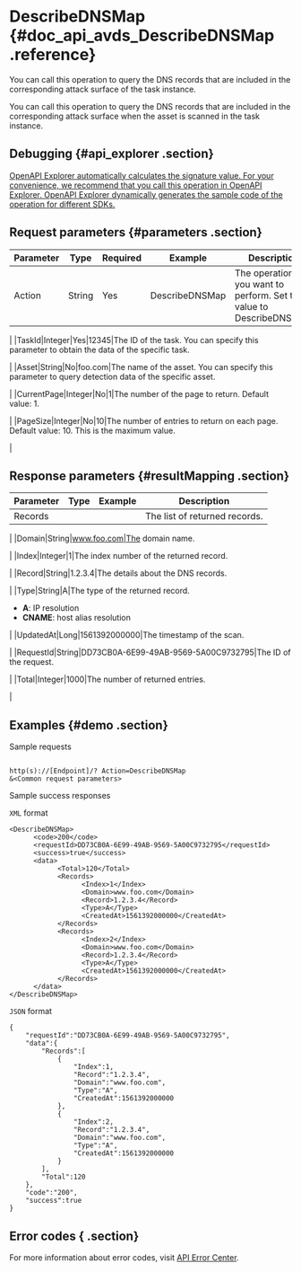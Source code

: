 # DescribeDNSMap {#doc_api_avds_DescribeDNSMap .reference}

You can call this operation to query the DNS records that are included in the corresponding attack surface of the task instance.

You can call this operation to query the DNS records that are included in the corresponding attack surface when the asset is scanned in the task instance.

## Debugging {#api_explorer .section}

[OpenAPI Explorer automatically calculates the signature value. For your convenience, we recommend that you call this operation in OpenAPI Explorer. OpenAPI Explorer dynamically generates the sample code of the operation for different SDKs.](https://api.aliyun.com/#product=avds&api=DescribeDNSMap&type=RPC&version=2017-11-29)

## Request parameters {#parameters .section}

|Parameter|Type|Required|Example|Description|
|---------|----|--------|-------|-----------|
|Action|String|Yes|DescribeDNSMap|The operation that you want to perform. Set the value to DescribeDNSMap.

 |
|TaskId|Integer|Yes|12345|The ID of the task. You can specify this parameter to obtain the data of the specific task.

 |
|Asset|String|No|foo.com|The name of the asset. You can specify this parameter to query detection data of the specific asset.

 |
|CurrentPage|Integer|No|1|The number of the page to return. Default value: 1.

 |
|PageSize|Integer|No|10|The number of entries to return on each page. Default value: 10. This is the maximum value.

 |

## Response parameters {#resultMapping .section}

|Parameter|Type|Example|Description|
|---------|----|-------|-----------|
|Records| | |The list of returned records.

 |
|Domain|String|www.foo.com|The domain name.

 |
|Index|Integer|1|The index number of the returned record.

 |
|Record|String|1.2.3.4|The details about the DNS records.

 |
|Type|String|A|The type of the returned record.

 -   **A**: IP resolution
-   **CNAME**: host alias resolution

 |
|UpdatedAt|Long|1561392000000|The timestamp of the scan.

 |
|RequestId|String|DD73CB0A-6E99-49AB-9569-5A00C9732795|The ID of the request.

 |
|Total|Integer|1000|The number of returned entries.

 |

## Examples {#demo .section}

Sample requests

``` {#request_demo}

http(s)://[Endpoint]/? Action=DescribeDNSMap
&<Common request parameters>

```

Sample success responses

`XML` format

``` {#xml_return_success_demo}
<DescribeDNSMap>
	  <code>200</code>
	  <requestId>DD73CB0A-6E99-49AB-9569-5A00C9732795</requestId>
	  <success>true</success>
	  <data>
		    <Total>120</Total>
		    <Records>
			      <Index>1</Index>
			      <Domain>www.foo.com</Domain>
			      <Record>1.2.3.4</Record>
			      <Type>A</Type>
			      <CreatedAt>1561392000000</CreatedAt>
		    </Records>
		    <Records>
			      <Index>2</Index>
			      <Domain>www.foo.com</Domain>
			      <Record>1.2.3.4</Record>
			      <Type>A</Type>
			      <CreatedAt>1561392000000</CreatedAt>
		    </Records>
	  </data>
</DescribeDNSMap>
```

`JSON` format

``` {#json_return_success_demo}
{
	"requestId":"DD73CB0A-6E99-49AB-9569-5A00C9732795",
	"data":{
		"Records":[
			{
				"Index":1,
				"Record":"1.2.3.4",
				"Domain":"www.foo.com",
				"Type":"A",
				"CreatedAt":1561392000000
			},
			{
				"Index":2,
				"Record":"1.2.3.4",
				"Domain":"www.foo.com",
				"Type":"A",
				"CreatedAt":1561392000000
			}
		],
		"Total":120
	},
	"code":"200",
	"success":true
}
```

## Error codes { .section}

For more information about error codes, visit [API Error Center](https://error-center.alibabacloud.com/status/product/avds).

